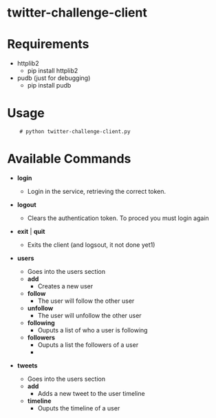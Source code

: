 twitter-challenge-client
========================

# Requirements
* httplib2
	+ pip install httplib2
* pudb (just for debugging)
	+ pip install pudb
	
# Usage

```
    # python twitter-challenge-client.py
```

# Available Commands

* **login**
    - Login in the service, retrieving the correct token.
* **logout**
    - Clears the authentication token. To proced you must login again
* **exit** | **quit**
    - Exits the client (and logsout, it not done yet1)

* **users**
    + Goes into the users section
    * **add <username> <name>**
        * Creates a new user
    * **follow <user> <user to follow>**
        * The user will follow the other user
    * **unfollow <user> <user to unfollow>**
        * The user will unfollow the other user
    * **following <user>**
        * Ouputs a list of who a user is following
    * **followers <user>**
        * Ouputs a list the followers of a user
        * 
* **tweets**
    + Goes into the users section
    * **add <username> <contents>**
        * Adds a new tweet to the user timeline
    * **timeline <username>**
        * Ouputs the timeline of a user

